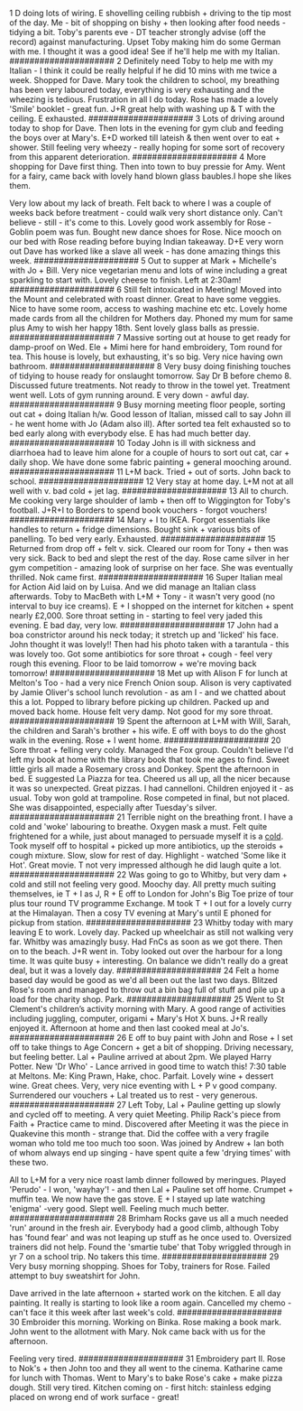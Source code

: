 1
D doing lots of wiring. E shovelling ceiling rubbish + driving to the tip most of the day. Me - bit of shopping on bishy + then looking after food needs - tidying a bit. Toby's parents eve - DT teacher strongly advise (off the record) against manufacturing. Upset Toby making him do some German with me. I thought it was a good idea! See if he'll help me with my Italian.
#####################
2
Definitely need Toby to help me with my Italian - I think it could be really helpful if he did 10 mins with me twice a week. Shopped for Dave. Mary took the children to school, my breathing has been very laboured today, everything is very exhausting and the wheezing is tedious. Frustration in all I do today. Rose has made a lovely 'Smile' booklet - great fun. J+R great help with washing up & T with the ceiling. E exhausted.
#####################
3
Lots of driving around today to shop for Dave. Then lots in the evening for gym club and feeding the boys over at Mary's. E+D worked till lateish & then went over to eat + shower. Still feeling very wheezy - really hoping for some sort of recovery from this apparent deterioration.
#####################
4
More shopping for Dave first thing. Then into town to buy pressie for Amy. Went for a fairy, came back with lovely hand blown glass baubles.I hope she likes them.

Very low about my lack of breath. Felt back to where I was a couple of weeks back before treatment - could walk very short distance only. Can't believe - still - it's come to this. Lovely good work assembly for Rose - Goblin poem was fun. Bought new dance shoes for Rose. Nice mooch on our bed with Rose reading before buying Indian takeaway. D+E very worn out Dave has worked like a slave all week - has done amazing things this week.
#####################
5
Out to supper at Mark + Michelle's with Jo + Bill. Very nice vegetarian menu and lots of wine including a great sparkling to start with. Lovely cheese to finish. Left at 2:30am!
#####################
6
Still felt intoxicated in Meeting! Moved into the Mount and celebrated with roast dinner. Great to have some veggies. Nice to have some room, access to washing machine etc etc. Lovely home made cards from all the children for Mothers day. Phoned my mum for same plus Amy to wish her happy 18th. Sent lovely glass balls as pressie.
#####################
7
Massive sorting out at house to get ready for damp-proof on Wed. Ele + Mimi here for hand embroidery, Tom round for tea. This house is lovely, but exhausting, it's so big. Very nice having own bathroom.
#####################
8
Very busy doing finishing touches of tidying to house ready for onslaught tomorrow. Say Dr B before chemo 8. Discussed future treatments. Not ready to throw in the towel yet. Treatment went well. Lots of gym running around. E very down - awful day.
#####################
9
Busy morning meeting floor people, sorting out cat + doing Italian h/w. Good lesson of Italian, missed call to say John ill - he went home with Jo (Adam also ill). After sorted tea felt exhausted so to bed early along with everybody else. E has had much better day.
#####################
10
Today John is ill with sickness and diarrhoea had to leave him alone for a couple of hours to sort out cat, car + daily shop. We have done some fabric painting + general mooching around.
#####################
11
L+M back. Tried + out of sorts. John back to school.
#####################
12
Very stay at home day. L+M not at all well with v. bad cold + jet lag.
#####################
13
All to church. Me cooking very large shoulder of lamb + then off to Wiggington for Toby's football. J+R+I to Borders to spend book vouchers - forgot vouchers!
#####################
14
Mary + I to IKEA. Forgot essentials like handles to return + fridge dimensions. Bought sink + various bits of panelling. To bed very early. Exhausted.
#####################
15
Returned from drop off + felt v. sick. Cleared our room for Tony + then was very sick. Back to bed and slept the rest of the day. Rose came silver in her gym competition - amazing look of surprise on her face. She was eventually thrilled. Nok came first.
#####################
16
Super Italian meal for Action Aid laid on by Luisa. And we did manage an Italian class afterwards. Toby to MacBeth with L+M + Tony - it wasn't very good (no interval to buy ice creams). E + I shopped on the internet for kitchen + spent nearly £2,000. Sore throat setting in - starting to feel very jaded this evening. E bad day, very low.
#####################
17
John had a boa constrictor around his neck today; it stretch up and 'licked' his face. John thought it was lovely!! Then had his photo taken with a tarantula - this was lovely too. Got some antibiotics for sore throat + cough - feel very rough this evening. Floor to be laid tomorrow + we're moving back tomorrow!
#####################
18
Met up with Alison F for lunch at Melton's Too - had a very nice French Onion soup. Alison is very captivated by Jamie Oliver's school lunch revolution - as am I - and we chatted about this a lot. Popped to library before picking up children. Packed up and moved back home. House felt very damp. Not good for my sore throat.
#####################
19
Spent the afternoon at L+M with Will, Sarah, the children and Sarah's brother + his wife. E off with boys to do the ghost walk in the evening. Rose + I went home.
#####################
20
Sore throat + felling very coldy. Managed the Fox group. Couldn't believe I'd left my book at home with the library book that took me ages to find. Sweet little girls all made a Rosemary cross and Donkey. Spent the afternoon in bed. E suggested La Piazza for tea. Cheered us all up, all the nicer because it was so unexpected. Great pizzas. I had cannelloni. Children enjoyed it - as usual. Toby won gold at trampoline. Rose competed in final, but not placed. She was disappointed, especially after Tuesday's silver.
#####################
21
Terrible night on the breathing front. I have a cold and 'woke' labouring to breathe. Oxygen mask a must. Felt quite frightened for a while, just about managed to persuade myself it is a <ins>cold</ins>. Took myself off to hospital + picked up more antibiotics, up the steroids + cough mixture. Slow, slow for rest of day. Highlight - watched 'Some like it Hot'. Great movie. T not very impressed although he did laugh quite a lot.
#####################
22
Was going to go to Whitby, but very dam + cold and still not feeling very good. Moochy day. All pretty much suiting themselves, ie T + I as J, R + E off to London for John's Big Toe prize of tour plus tour round TV programme Exchange. M took T + I out for a lovely curry at the Himalayan. Then a cosy TV evening at Mary's until E phoned for pickup from station.
#####################
23
Whitby today with mary leaving E to work. Lovely day. Packed up wheelchair as still not walking very far. Whitby was amazingly busy. Had FnCs as soon as we got there. Then on to the beach. J+R went in. Toby looked out over the harbour for a long time. It was quite busy + interesting. On balance we didn't really do a great deal, but it was a lovely day.
#####################
24
Felt a home based day would be good as we'd all been out the last two days. Blitzed Rose's room and managed to throw out a bin bag full of stuff and pile up a load for the charity shop. Park.
#####################
25
Went to St Clement's children’s activity morning with Mary. A good range of activities including juggling, computer, origami + Mary's Hot X buns. J+R really enjoyed it. Afternoon at home and then last cooked meal at Jo's.
#####################
26
E off to buy paint with John and Rose + I set off to take things to Age Concern + get a bit of shopping. Driving necessary, but feeling better. Lal + Pauline arrived at about 2pm. We played Harry Potter. New 'Dr Who' - Lance arrived in good time to watch this! 7:30 table at Meltons. Me: King Prawn, Hake, choc. Parfait. Lovely wine + dessert wine. Great chees. Very, very nice eventing with L + P v good company. Surrendered our vouchers + Lal treated us to rest - very generous.
#####################
27
Left Toby, Lal + Pauline getting up slowly and cycled off to meeting. A very quiet Meeting. Philip Rack's piece from Faith + Practice came to mind. Discovered after Meeting it was the piece in Quakevine this month - strange that. Did the coffee with a very fragile woman who told me too much too soon. Was joined by Andrew + Ian both of whom always end up singing - have spent quite a few 'drying times' with these two.

All to L+M for a very nice roast lamb dinner followed by meringues. Played 'Perudo' - I won, 'wayhay'! - and then Lal + Pauline set off home. Crumpet + muffin tea. We now have the gas stove. E + I stayed up late watching 'enigma' -very good. Slept well. Feeling much much better.
#####################
28
Brimham Rocks gave us all a much needed 'run' around in the fresh air. Everybody had a good climb, although Toby has 'found fear' and was not leaping up stuff as he once used to. Oversized trainers did not help. Found the 'smartie tube' that Toby wriggled through in yr 7 on a school trip. No takers this time.
#####################
29
Very busy morning shopping. Shoes for Toby, trainers for Rose. Failed attempt to buy sweatshirt for John.

Dave arrived in the late afternoon + started work on the kitchen. E all day painting. It really is starting to look like a room again. Cancelled my chemo - can't face it this week after last week's cold.
#####################
30
Embroider this morning. Working on Binka. Rose making a book mark. John went to the allotment with Mary. Nok came back with us for the afternoon.

Feeling very tired.
#####################
31
Embroidery part II. Rose to Nok's + then John too and they all went to the cinema. Katharine came for lunch with Thomas. Went to Mary's to bake Rose's cake + make pizza dough. Still very tired. Kitchen coming on - first hitch: stainless edging placed on wrong end of work surface - great!

